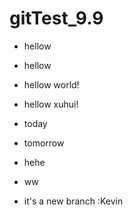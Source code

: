 # gitTest_9.9
- hellow
- hellow
- hellow world!
- hellow xuhui!

- today
- tomorrow
- hehe
- ww
- it's a new branch :Kevin
